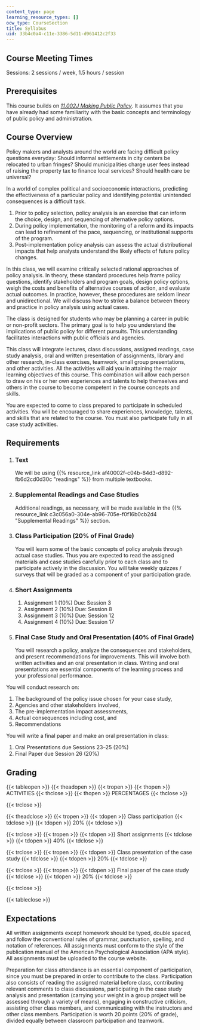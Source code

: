 ```yaml
---
content_type: page
learning_resource_types: []
ocw_type: CourseSection
title: Syllabus
uid: 33b4c0a4-c11e-3386-5d11-d961412c2f33
---
```


Course Meeting Times
--------------------

Sessions: 2 sessions / week, 1.5 hours / session

Prerequisites
-------------

This course builds on [_11.002J Making Public Policy_](/courses/11-002j-making-public-policy-fall-2014). It assumes that you have already had some familiarity with the basic concepts and terminology of public policy and administration.

Course Overview
---------------

Policy makers and analysts around the world are facing difficult policy questions everyday: Should informal settlements in city centers be relocated to urban fringes? Should municipalities charge user fees instead of raising the property tax to finance local services? Should health care be universal?

In a world of complex political and socioeconomic interactions, predicting the effectiveness of a particular policy and identifying potential unintended consequences is a difficult task.

1.  Prior to policy selection, policy analysis is an exercise that can inform the choice, design, and sequencing of alternative policy options.
2.  During policy implementation, the monitoring of a reform and its impacts can lead to refinement of the pace, sequencing, or institutional supports of the program.
3.  Post-implementation policy analysis can assess the actual distributional impacts that help analysts understand the likely effects of future policy changes.

In this class, we will examine critically selected rational approaches of policy analysis. In theory, these standard procedures help frame policy questions, identify stakeholders and program goals, design policy options, weigh the costs and benefits of alternative courses of action, and evaluate actual outcomes. In practice, however, these procedures are seldom linear and unidirectional. We will discuss how to strike a balance between theory and practice in policy analysis using actual cases.

The class is designed for students who may be planning a career in public or non-profit sectors. The primary goal is to help you understand the implications of public policy for different pursuits. This understanding facilitates interactions with public officials and agencies.

This class will integrate lectures, class discussions, assigned readings, case study analysis, oral and written presentation of assignments, library and other research, in-class exercises, teamwork, small group presentations, and other activities. All the activities will aid you in attaining the major learning objectives of this course. This combination will allow each person to draw on his or her own experiences and talents to help themselves and others in the course to become competent in the course concepts and skills.

You are expected to come to class prepared to participate in scheduled activities. You will be encouraged to share experiences, knowledge, talents, and skills that are related to the course. You must also participate fully in all case study activities.

Requirements
------------

1.  ### Text
    
    We will be using {{% resource_link af40002f-c04b-84d3-d892-fb6d2cd0d30c "readings" %}} from multiple textbooks.
    
2.  ### Supplemental Readings and Case Studies
    
    Additional readings, as necessary, will be made available in the {{% resource_link c3c056a0-304e-ab96-705e-f0f16b0cb2d4 "Supplemental Readings" %}} section.
    
3.  ### Class Participation (20% of Final Grade)
    
    You will learn some of the basic concepts of policy analysis through actual case studies. Thus you are expected to read the assigned materials and case studies carefully prior to each class and to participate actively in the discussion. You will take weekly quizzes / surveys that will be graded as a component of your participation grade.
    
4.  ### Short Assignments
    
    1.  Assignment 1 (10%) Due: Session 3
    2.  Assignment 2 (10%) Due: Session 8
    3.  Assignment 3 (10%) Due: Session 12
    4.  Assignment 4 (10%) Due: Session 17
5.  ### Final Case Study and Oral Presentation (40% of Final Grade)
    
    You will research a policy, analyze the consequences and stakeholders, and present recommendations for improvements. This will involve both written activities and an oral presentation in class. Writing and oral presentations are essential components of the learning process and your professional performance.
    

You will conduct research on:

1.  The background of the policy issue chosen for your case study,
2.  Agencies and other stakeholders involved,
3.  The pre-implementation impact assessments,
4.  Actual consequences including cost, and
5.  Recommendations

You will write a final paper and make an oral presentation in class:

1.  Oral Presentations due Sessions 23–25 (20%)
2.  Final Paper due Session 26 (20%)

Grading
-------

{{< tableopen >}}
{{< theadopen >}}
{{< tropen >}}
{{< thopen >}}
ACTIVITIES
{{< thclose >}}
{{< thopen >}}
PERCENTAGES
{{< thclose >}}

{{< trclose >}}

{{< theadclose >}}
{{< tropen >}}
{{< tdopen >}}
Class participation
{{< tdclose >}}
{{< tdopen >}}
20%
{{< tdclose >}}

{{< trclose >}}
{{< tropen >}}
{{< tdopen >}}
Short assignments
{{< tdclose >}}
{{< tdopen >}}
40%
{{< tdclose >}}

{{< trclose >}}
{{< tropen >}}
{{< tdopen >}}
Class presentation of the case study
{{< tdclose >}}
{{< tdopen >}}
20%
{{< tdclose >}}

{{< trclose >}}
{{< tropen >}}
{{< tdopen >}}
Final paper of the case study
{{< tdclose >}}
{{< tdopen >}}
20%
{{< tdclose >}}

{{< trclose >}}

{{< tableclose >}}

Expectations
------------

All written assignments except homework should be typed, double spaced, and follow the conventional rules of grammar, punctuation, spelling, and notation of references. All assignments must conform to the style of the publication manual of the American Psychological Association (APA style). All assignments must be uploaded to the course website.

Preparation for class attendance is an essential component of participation, since you must be prepared in order to contribute to the class. Participation also consists of reading the assigned material before class, contributing relevant comments to class discussions, participating in the case study analysis and presentation (carrying your weight in a group project will be assessed through a variety of means), engaging in constructive criticism, assisting other class members, and communicating with the instructors and other class members. Participation is worth 20 points (20% of grade), divided equally between classroom participation and teamwork.